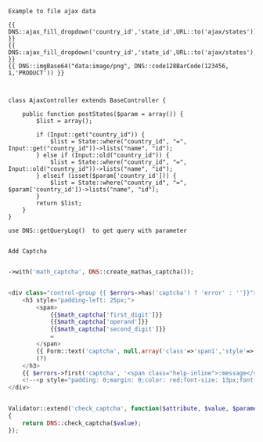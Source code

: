 
    Example to file ajax data

    {{ DNS::ajax_fill_dropdown('country_id','state_id',URL::to('ajax/states')) }}
    {{ DNS::ajax_fill_dropdown('country_id','state_id',URL::to('ajax/states'),array('statea_id','stateb_id')) }}
    {{ DNS::imgBase64("data:image/png", DNS::code128BarCode(123456, 1,'PRODUCT')) }}


    
    class AjaxController extends BaseController {

        public function postStates($param = array()) {
            $list = array();

            if (Input::get("country_id")) {
                $list = State::where("country_id", "=", Input::get("country_id"))->lists("name", "id");
            } else if (Input::old("country_id")) {
                $list = State::where("country_id", "=", Input::old("country_id"))->lists("name", "id");
            } elseif (isset($param['country_id'])) {
                $list = State::where("country_id", "=", $param['country_id'])->lists("name", "id");
            }
            return $list;
        }
    }
    
    use DNS::getQueryLog()  to get query with parameter 


    Add Captcha

```php    

->with('math_captcha', DNS::create_mathas_captcha());


<div class="control-group {{ $errors->has('captcha') ? 'error' : ''}}">
    <h3 style="padding-left: 25px;">
        <span>
            {{$math_captcha['first_digit']}}
            {{$math_captcha['operand']}}
            {{$math_captcha['second_digit']}}
            = 
        </span>
        {{ Form::text('captcha', null,array('class'=>'span1','style'=>'display: inline-block;margin-top: 11px;'))}}
        (?)
    </h3>
    {{ $errors->first('captcha', '<span class="help-inline">:message</span>') }}
    <!--<p style="padding: 0;margin: 0;color: red;font-size: 13px;font-weight: bolder;">ઉપર ના સરવાળા કે બાદબાકી નું પરિણામ અહિં લખો</p>-->
</div>


Validator::extend('check_captcha', function($attribute, $value, $parameters)
{
    return DNS::check_captcha($value);
});
